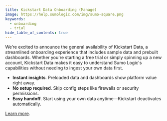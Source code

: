 ```yaml
---
title: Kickstart Data Onboarding (Manage)
image: https://help.sumologic.com/img/sumo-square.png
keywords:
  - onboarding
  - trial
hide_table_of_contents: true    
---
```


We’re excited to announce the general availability of Kickstart Data, a streamlined onboarding experience that includes sample data and prebuilt dashboards. Whether you're starting a free trial or simply spinning up a new account, Kickstart Data makes it easy to understand Sumo Logic's capabilities without needing to ingest your own data first.

* **Instant insights**. Preloaded data and dashboards show platform value right away.
* **No setup required**. Skip config steps like firewalls or security permissions.
* **Easy handoff**. Start using your own data anytime—Kickstart deactivates automatically.

[Learn more](/docs/get-started/quickstart/#getting-started-with-kickstart-data-in-your-trial).
